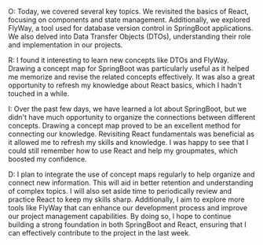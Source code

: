 O:
Today, we covered several key topics. We revisited the basics of React, focusing on components and state management. Additionally, we explored FlyWay, a tool used for database version control in SpringBoot applications. We also delved into Data Transfer Objects (DTOs), understanding their role and implementation in our projects. <br>

R:
I found it interesting to learn new concepts like DTOs and FlyWay. Drawing a concept map for SpringBoot was particularly useful as it helped me memorize and revise the related concepts effectively. It was also a great opportunity to refresh my knowledge about React basics, which I hadn't touched in a while. <br>

I:
Over the past few days, we have learned a lot about SpringBoot, but we didn't have much opportunity to organize the connections between different concepts. Drawing a concept map proved to be an excellent method for connecting our knowledge. Revisiting React fundamentals was beneficial as it allowed me to refresh my skills and knowledge. I was happy to see that I could still remember how to use React and help my groupmates, which boosted my confidence. <br>

D:
I plan to integrate the use of concept maps regularly to help organize and connect new information. This will aid in better retention and understanding of complex topics. I will also set aside time to periodically review and practice React to keep my skills sharp. Additionally, I aim to explore more tools like FlyWay that can enhance our development process and improve our project management capabilities. By doing so, I hope to continue building a strong foundation in both SpringBoot and React, ensuring that I can effectively contribute to the project in the last week. <br>